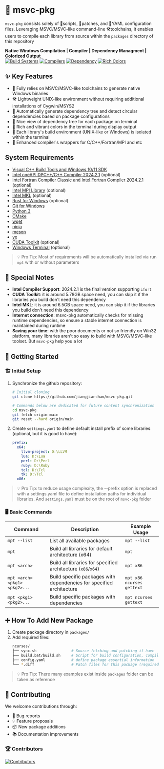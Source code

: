 # 🚀 msvc-pkg
`msvc-pkg` consists solely of 📜scripts, 🔧patches, and 📄YAML configuration files. Leveraging MSVC/MSVC-like command-line 🛠️toolchains, it enables users to compile each library from source within the `packages` directory of this repository

**Native Windows Compilation | Compiler | Dependency Managment | Colorized Output**  
[![Build Systems](https://img.shields.io/badge/Build-CMake%20|%20Meson%20|%20Autotools%20|%20Nmake%20|%20MSBuild-blue)]()
[![Compilers](https://img.shields.io/badge/Compiler-MSVC%20|%20Intel%20C++%20|%20Intel%20Fortran%20|%20llvm-green)]()
[![Dependency](https://img.shields.io/badge/Dependency-Auto%20Resolution-orange)]()
[![Rich Colors](https://img.shields.io/badge/Colors-Rich-yellow)]()

## ✨ Key Features

- 🔧 Fully relies on MSVC/MSVC-like toolchains to generate native Windows binaries
- 🛠️ Lightweight UNIX-like environment without requiring additional installations of Cygwin/MSYS2
- 🤖 Automatically generate dependency tree and detect circular dependencies based on package configurations
- 🌳 Nice view of dependency tree for each package on terminal
- 🌈 Rich and vibrant colors in the terminal during display output
- 🚧 Each library's build environment (UNIX-like or Windows) is isolated within the terminal
- 🔌 Enhanced compiler's wrappers for C/C++/Fortran/MPI and etc

## System Requirements
- [Visual C++ Build Tools and Windows 10/11 SDK](https://visualstudio.microsoft.com/zh-hans/downloads/?q=build+tools)
- [Intel oneAPI DPC++/C++ Compiler 2024.2.1](https://www.intel.com/content/www/us/en/developer/tools/oneapi/dpc-compiler.html) (optional)
- [Intel Fortran Compiler Classic and Intel Fortran Compiler 2024.2.1](https://www.intel.com/content/www/us/en/developer/tools/oneapi/fortran-compiler-download.html) (optional)
- [Intel MPI Library](https://www.intel.com/content/www/us/en/developer/tools/oneapi/mpi-library-download.html) (optional)
- [Intel MKL](https://www.intel.com/content/www/us/en/developer/tools/oneapi/onemkl-download.html) (optional)
- [Rust for Windows](https://www.rust-lang.org/tools/install) (optional)
- [Git for Windows](https://git-scm.com/download/win)
- [Python 3](https://www.python.org/downloads/)
- [CMake](https://cmake.org/download/)
- [wget](https://eternallybored.org/misc/wget/)
- [ninja](https://ninja-build.org/)
- [meson](https://mesonbuild.com/)
- [yq](https://github.com/mikefarah/yq)
- [CUDA Toolkit](https://developer.nvidia.com/cuda-toolkit) (optional)
- [Windows Terminal](https://learn.microsoft.com/en-us/windows/terminal/) (optional)
 > 💡 Pro Tip: Most of requirements will be automatically installed via run `mpt` with or without parameters

## 📜 Special Notes

- **Intel Compiler Support**: 2024.2.1 is the final version supporting `ifort`
- **CUDA Toolkit**: it is around 5.78GB space need, you can skip it if the libraries you build don't need this dependency
- **Intel MKL**: it is around 6.5GB space need, you can skip it if the libraries you build don't need this dependency
- **Internet connection**: msvc-pkg automatically checks for missing runtime dependencies, so ensure a stable internet connection is maintained during runtime
- **Saving your time**: with the poor documents or not so friendly on Win32 platform, many libraries aren't so easy to build with MSVC/MSVC-like toolset. But `msvc-pkg` help you a lot

## 🚀 Getting Started

### 🏗️ Initial Setup
1. Synchronize the github repository:
   ```bash
   # Initial cloning
   git clone https://github.com/jiangjianshan/msvc-pkg.git
   
   # Commands below are dedicated for future content synchronization
   cd msvc-pkg
   git fetch origin main
   git reset --hard origin/main
   ```

2. Create `settings.yaml` to define default install prefix of some libraries (optional, but it is good to have):
   ```yaml
   prefix:
     x64:
       llvm-project: D:\LLVM
       lua: D:\Lua
       perl: D:\Perl
       ruby: D:\Ruby
       tcl: D:\Tcl
       tk: D:\Tcl
     x86:
   ```

  > 💡 Pro Tip: to reduce usage complexity, the --prefix option is replaced with a settings.yaml file to define installation paths for individual libraries. And `settings.yaml` must be on the root of `msvc-pkg` folder

### 🖥️ Basic Commands

| Command                        | Description                                                                 | Example Usage               |
|--------------------------------|-----------------------------------------------------------------------------|-----------------------------|
| `mpt --list`                   | List all available packages                                                 | `mpt --list`                |
| `mpt`                          | Build all libraries for default architecture (x64)                          | `mpt`                       |
| `mpt <arch>`                   | Build all libraries for specified architecture (`x86`/`x64`)                | `mpt x86`                   |
| `mpt <arch> <pkg1> <pkg2>...`  | Build specific packages with dependencies for specified architecture        | `mpt x86 ncurses gettext`   |
| `mpt <pkg1> <pkg2>...`         | Build specific packages with dependencies                                   | `mpt ncurses gettext`       |

## ➕ How To Add New Package

1. Create package directory in `packages/`
2. Add required files:
   ```bash
   ncurses/
   ├── sync.sh                # Source fetching and patching if have
   ├── build.bat/build.sh     # Script for build configuration, compile and install
   ├── config.yaml            # define package essential information
   └── *.diff                 # Patch files for this package (required if need)
   ```
> 💡 Pro Tip: There many examples exist inside `packages` folder can be taken as reference

## 🤝 Contributing

We welcome contributions through:
- 🐛 Bug reports
- 💡 Feature proposals
- 📦 New package additions
- 📚 Documentation improvements

### 🏆 Contributors
[![Contributors](https://contrib.rocks/image?repo=jiangjianshan/msvc-pkg)](https://github.com/jiangjianshan/msvc-pkg/graphs/contributors)
